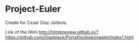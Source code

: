 # Project-Euler

Create for Cesar Diaz Jolibois

Link of the Html
http://htmlpreview.github.io/?https://github.com/Diazblack/Portaflio/blob/master/index1.html
